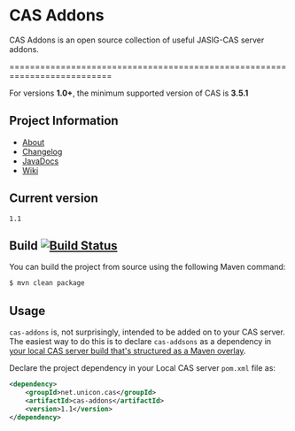 # CAS Addons
CAS Addons is an open source collection of useful JASIG-CAS server addons.

==========================================================================

For versions **1.0+**, the minimum supported version of CAS is **3.5.1**


## Project Information

* [About](http://unicon.github.com/cas-addons/)
* [Changelog](https://github.com/Unicon/cas-addons/blob/master/changelog.md) 
* [JavaDocs](http://unicon.github.com/cas-addons/apidocs/index.html)
* [Wiki](https://github.com/Unicon/cas-addons/wiki)

## Current version
`1.1`

## Build [![Build Status](https://secure.travis-ci.org/Unicon/cas-addons.png)](http://travis-ci.org/Unicon/cas-addons)
You can build the project from source using the following Maven command:

```bash
$ mvn clean package
```

## Usage

`cas-addons` is, not surprisingly, intended to be added on to your CAS server.  The easiest way to do this is to declare `cas-addsons` as a dependency in [your local CAS server build that's structured as a Maven overlay](https://wiki.jasig.org/display/CASUM/Best+Practice+-+Setting+Up+CAS+Locally+using+the+Maven2+WAR+Overlay+Method).

Declare the project dependency in your Local CAS server `pom.xml` file as:
```xml
<dependency>
    <groupId>net.unicon.cas</groupId>
    <artifactId>cas-addons</artifactId>
    <version>1.1</version>
</dependency>
```

